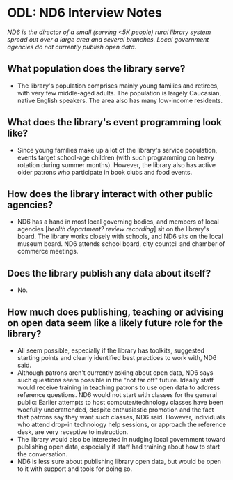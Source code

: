 #  ODL: ND6 Interview Notes

*ND6 is the director of a small (serving <5K people) rural library system spread out over a large area and several branches. Local government agencies do not currently publish open data.*

## What population does the library serve?
- The library's population comprises mainly young families and retirees, with very few middle-aged adults. The population is largely Caucasian, native English speakers. The area also has many low-income residents. 

## What does the library's event programming look like? 
- Since young families make up a lot of the library's service population, events target school-age children (with such programming on heavy rotation during summer months). However, the library also has active older patrons who participate in book clubs and food events. 

## How does the library interact with other public agencies?
- ND6 has a hand in most local governing bodies, and members of local agencies [*health department? review recording*] sit on the library's board. The library works closely with schools, and ND6 sits on the local museum board. ND6 attends school board, city countcil and chamber of commerce meetings. 

## Does the library publish any data about itself?
- No.

## How much does publishing, teaching or advising on open data seem like a likely future role for the library?
- All seem possible, especially if the library has toolkits, suggested starting points and clearly identified best practices to work with, ND6 said.
- Although patrons aren't currently asking about open data, ND6 says such questions seem possible in the "not far off" future. Ideally staff would receive training in teaching patrons to use open data to address reference questions. ND6 would not start with classes for the general public: Earlier attempts to host computer/technology classes have been woefully underattended, despite enthusiastic promotion and the fact that patrons say they want such classes, ND6 said. However, individuals who attend drop-in technology help sessions, or approach the reference desk, are very receptive to instruction. 
- The library would also be interested in nudging local government toward publishing open data, especially if staff had training about how to start the conversation. 
- ND6 is less sure about publishing library open data, but would be open to it with support and tools for doing so.



